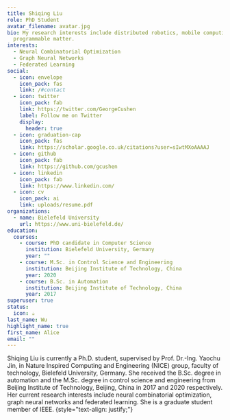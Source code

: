 ```yaml
---
title: Shiqing Liu
role: PhD Student
avatar_filename: avatar.jpg
bio: My research interests include distributed robotics, mobile computing and
  programmable matter.
interests:
  - Neural Combinatorial Optimization
  - Graph Neural Networks
  - Federated Learning
social:
  - icon: envelope
    icon_pack: fas
    link: /#contact
  - icon: twitter
    icon_pack: fab
    link: https://twitter.com/GeorgeCushen
    label: Follow me on Twitter
    display:
      header: true
  - icon: graduation-cap
    icon_pack: fas
    link: https://scholar.google.co.uk/citations?user=sIwtMXoAAAAJ
  - icon: github
    icon_pack: fab
    link: https://github.com/gcushen
  - icon: linkedin
    icon_pack: fab
    link: https://www.linkedin.com/
  - icon: cv
    icon_pack: ai
    link: uploads/resume.pdf
organizations:
  - name: Bielefeld University
    url: https://www.uni-bielefeld.de/
education:
  courses:
    - course: PhD candidate in Computer Science
      institution: Bielefeld University, Germany
      year: ""
    - course: M.Sc. in Control Science and Engineering
      institution: Beijing Institute of Technology, China
      year: 2020
    - course: B.Sc. in Automation
      institution: Beijing Institute of Technology, China
      year: 2017
superuser: true
status:
  icon: ☕️
last_name: Wu
highlight_name: true
first_name: Alice
email: ""
---
```

Shiqing Liu is currently a Ph.D. student, supervised by Prof. Dr.-Ing. Yaochu Jin, in Nature Inspired Computing and Engineering (NICE) group, faculty of technology, Bielefeld University, Germany. She received the B.Sc. degree in automation and the M.Sc. degree in control science and engineering from Beijing Institute of Technology, Beijing, China in 2017 and 2020 respectively. Her current research interests include neural combinatorial optimization, graph neural networks and federated learning. She is a graduate student member of IEEE.
{style="text-align: justify;"}